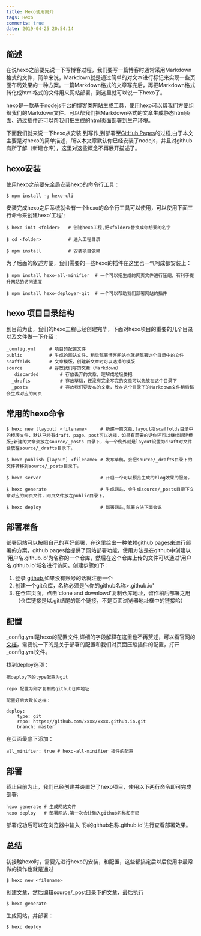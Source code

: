 ```yaml
---
title: Hexo使用简介
tags: Hexo
comments: true
date: 2019-04-25 20:54:14
---
```


## 简述

在说hexo之前要先说一下写博客过程，我们要写一篇博客时通常采用Markdown格式的文件，简单来说，Markdown就是通过简单的对文本进行标记来实现一些页面布局效果的一种方案。一篇Markdown格式的文章写完后，再把Markdown格式转化成html格式的文件用来网站部署，到这里就可以说一下hexo了。

hexo是一款基于nodejs平台的博客类网站生成工具，使用hexo可以帮我们方便组织我们的Markdown文件、可以帮我们把Markdown格式的文章生成静态html页面、通过插件还可以帮我们把生成的html页面部署到生产环境。

下面我们就来说一下hexo从安装,到写作,到部署至[GitHub Pages](https://pages.github.com)的过程,由于本文主要是对hexo的简单描述，所以本文章默认你已经安装了nodejs，并且对github有所了解（新建仓库），这里对这些概念不再展开描述了。


## hexo安装

使用hexo之前要先全局安装hexo的命令行工具：

```
$ npm install -g hexo-cli
```

安装完成hexo之后系统就会有一个hexo的命令行工具可以使用，可以使用下面三行命令来创建hexo'工程';
```
$ hexo init <folder>   # 创建hexo工程,把<folder>替换成你想要的名字

$ cd <folder>          # 进入工程目录

$ npm install	       # 安装项目依赖
```
为了后面的叙述方便，我们需要的一些hexo的插件在这里也一气呵成都安装上：

```
$ npm install hexo-all-minifier  # 一个可以把生成的网页文件进行压缩，有利于提升网站的访问速度

$ npm install hexo-deployer-git  # 一个可以帮助我们部署网站的插件

```

## hexo 项目目录结构

到目前为止，我们的hexo工程已经创建完毕，下面对hexo项目的重要的几个目录以及文件做一下介绍：

```
_config.yml     # 项目的配置文件
public          # 生成的网站文件，稍后部署博客网站也就是部署这个目录中的文件
scaffolds       # 文章模版，创建新文章时可以选择的模版
source          # 存放我们写的文章（Markdown）
  _discarded        # 存放丢弃的文章，理解成垃圾娄把
  _drafts           # 存放草稿，还没有完全写完的文章可以先放在这个目录下
  _posts            # 存放我们要发布的文章，放在这个目录下的Markdown文件稍后都会生成对应的网页
```

## 常用的hexo命令

```
$ hexo new [layout] <filename>     # 新建一篇文章,layout指scaffolds目录中的模版文件，默认已经有draft、page、post可以选择，如果有需要的话你还可以继续新建模版;新建的文章会放在source/_posts 目录下，有一个例外就是layout设置为draft时文件会放在source/_drafts目录下。

$ hexo publish [layout] <filename> # 发布草稿，会把source/_drafts目录下的文件转移到source/_posts目录下。

$ hexo server                      # 开启一个可以预览生成的blog效果的服务。

$ hexo generate                    # 生成网站，会生成source/_posts目录下文章对应的网页文件，网页文件放在public目录下。

$ hexo deploy                      # 部署网站,部署方法下面会说
```

## 部署准备

部署网站可以按照自己的喜好部署，在这里给出一种依赖github pages来进行部署的方案，github pages给提供了网站部署功能，使用方法是在github中创建以 '用户名.github.io'为名称的一个仓库，然后在这个仓库上传的文件可以通过'用户名.github.io'域名进行访问。创建步骤如下：

1. 登录 [github](https://github.com/),如果没有账号的话就注册一个
2. 创建一个git仓库，名称必须是‘<你的github名称>.github.io'
3. 在仓库页面，点击'clone and downlowd'复制仓库地址，留作稍后部署之用（仓库链接是以.git结尾的那个链接，不是页面浏览器地址框中的链接哈）

## 配置

\_config.yml是hexo的配置文件,详细的字段解释在这里也不再赘述，可以看官网的[文档](https://hexo.io/zh-cn/docs/configuration)，需要说一下的是关于部署的配置和我们对页面压缩插件的配置，打开\_config.yml文件。

找到deploy选项：
```
把deploy下的type配置为git

repo 配置为刚才复制的github仓库地址

配置好后大致长这样：

deploy:
    type: git
    repo: https://github.com/xxxx/xxxx.github.io.git
    branch: master

```


在页面最底下添加：
```
all_minifier: true # hexo-all-minifier 插件的配置
```

## 部署

截止目前为止，我们已经创建并设置好了hexo项目，使用以下两行命令即可完成部署:
```
hexo generate # 生成网站文件
hexo deploy   # 部署网站,第一次会让输入github名称和密码
```
部署成功后可以在浏览器中输入 ‘你的github名称.github.io'进行查看部署效果。


## 总结

初接触hexo时，需要先进行hexo的安装，和配置，这些都搞定后以后使用中最常做的操作也就是通过
```
$ hexo new <filename> 
```
创建文章，然后编辑source/\_post目录下的文章，最后执行
```
$ hexo generate
```
生成网站，并部署：
```
$ hexo deploy
```


